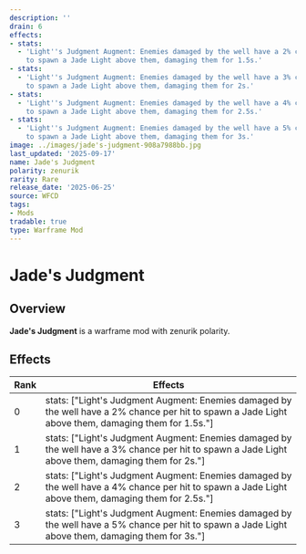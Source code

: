 ```yaml
---
description: ''
drain: 6
effects:
- stats:
  - 'Light''s Judgment Augment: Enemies damaged by the well have a 2% chance per hit
    to spawn a Jade Light above them, damaging them for 1.5s.'
- stats:
  - 'Light''s Judgment Augment: Enemies damaged by the well have a 3% chance per hit
    to spawn a Jade Light above them, damaging them for 2s.'
- stats:
  - 'Light''s Judgment Augment: Enemies damaged by the well have a 4% chance per hit
    to spawn a Jade Light above them, damaging them for 2.5s.'
- stats:
  - 'Light''s Judgment Augment: Enemies damaged by the well have a 5% chance per hit
    to spawn a Jade Light above them, damaging them for 3s.'
image: ../images/jade's-judgment-908a7988bb.jpg
last_updated: '2025-09-17'
name: Jade's Judgment
polarity: zenurik
rarity: Rare
release_date: '2025-06-25'
source: WFCD
tags:
- Mods
tradable: true
type: Warframe Mod
---
```


# Jade's Judgment

## Overview

**Jade's Judgment** is a warframe mod with zenurik polarity.

## Effects

| Rank | Effects |
|------|----------|
| 0 | stats: ["Light's Judgment Augment: Enemies damaged by the well have a 2% chance per hit to spawn a Jade Light above them, damaging them for 1.5s."] |
| 1 | stats: ["Light's Judgment Augment: Enemies damaged by the well have a 3% chance per hit to spawn a Jade Light above them, damaging them for 2s."] |
| 2 | stats: ["Light's Judgment Augment: Enemies damaged by the well have a 4% chance per hit to spawn a Jade Light above them, damaging them for 2.5s."] |
| 3 | stats: ["Light's Judgment Augment: Enemies damaged by the well have a 5% chance per hit to spawn a Jade Light above them, damaging them for 3s."] |

